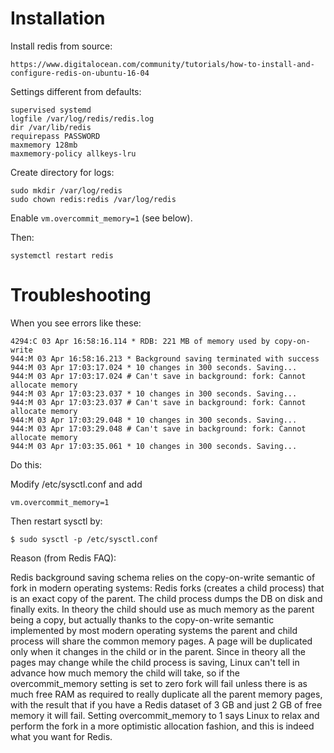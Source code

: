 # Installation

Install redis from source:

    https://www.digitalocean.com/community/tutorials/how-to-install-and-configure-redis-on-ubuntu-16-04

Settings different from defaults:


    supervised systemd
    logfile /var/log/redis/redis.log
    dir /var/lib/redis
    requirepass PASSWORD
    maxmemory 128mb
    maxmemory-policy allkeys-lru


Create directory for logs:

    sudo mkdir /var/log/redis
    sudo chown redis:redis /var/log/redis


Enable `vm.overcommit_memory=1` (see below).

Then:

    systemctl restart redis



# Troubleshooting

When you see errors like these:

    4294:C 03 Apr 16:58:16.114 * RDB: 221 MB of memory used by copy-on-write
    944:M 03 Apr 16:58:16.213 * Background saving terminated with success
    944:M 03 Apr 17:03:17.024 * 10 changes in 300 seconds. Saving...
    944:M 03 Apr 17:03:17.024 # Can't save in background: fork: Cannot allocate memory
    944:M 03 Apr 17:03:23.037 * 10 changes in 300 seconds. Saving...
    944:M 03 Apr 17:03:23.037 # Can't save in background: fork: Cannot allocate memory
    944:M 03 Apr 17:03:29.048 * 10 changes in 300 seconds. Saving...
    944:M 03 Apr 17:03:29.048 # Can't save in background: fork: Cannot allocate memory
    944:M 03 Apr 17:03:35.061 * 10 changes in 300 seconds. Saving...


Do this:

Modify /etc/sysctl.conf and add

    vm.overcommit_memory=1

Then restart sysctl by:

    $ sudo sysctl -p /etc/sysctl.conf


Reason (from Redis FAQ):

Redis background saving schema relies on the copy-on-write semantic of fork in modern operating systems: Redis forks (creates a child process) that is an exact copy of the parent. The child process dumps the DB on disk and finally exits. In theory the child should use as much memory as the parent being a copy, but actually thanks to the copy-on-write semantic implemented by most modern operating systems the parent and child process will share the common memory pages. A page will be duplicated only when it changes in the child or in the parent. Since in theory all the pages may change while the child process is saving, Linux can't tell in advance how much memory the child will take, so if the overcommit_memory setting is set to zero fork will fail unless there is as much free RAM as required to really duplicate all the parent memory pages, with the result that if you have a Redis dataset of 3 GB and just 2 GB of free memory it will fail.
Setting overcommit_memory to 1 says Linux to relax and perform the fork in a more optimistic allocation fashion, and this is indeed what you want for Redis.
